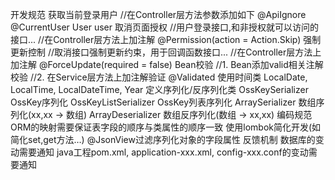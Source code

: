 开发规范
获取当前登录用户
//在Controller层方法参数添加如下
@ApiIgnore @CurrentUser User user
取消页面授权
//用户登录接口,和非授权就可以访问的接口...
//在Controller层方法上加注解
@Permission(action = Action.Skip)
强制更新控制
//取消接口强制更新约束，用于回调函数接口...
//在Controller层方法上加注解
@ForceUpdate(required = false)
Bean校验
//1. Bean添加valid相关注解校验
//2. 在Service层方法上加注解验证
@Validated
使用时间类
LocalDate, LocalTime, LocalDateTime, Year
定义序列化/反序列化类
OssKeySerializer OssKey序列化
OssKeyListSerializer OssKey列表序列化
ArraySerializer 数组序列化(xx,xx -> 数组)
ArrayDeserializer 数组反序列化(数组 -> xx,xx)
编码规范
ORM的映射需要保证表字段的顺序与类属性的顺序一致
使用lombok简化开发(如简化set,get方法…)
@JsonView过滤序列化对象的字段属性
反馈机制
数据库的变动需要通知
java工程pom.xml, application-xxx.xml, config-xxx.conf的变动需要通知
